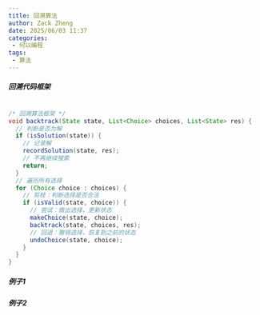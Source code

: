 ```yaml
---
title: 回溯算法
author: Zack Zheng
date: 2025/06/03 11:37
categories:
 - 何以编程
tags:
 - 算法
---
```


##### 回溯代码框架

```java

/* 回溯算法框架 */
void backtrack(State state, List<Choice> choices, List<State> res) {
  // 判断是否为解
  if (isSolution(state)) {
    // 记录解
    recordSolution(state, res);
    // 不再继续搜索
    return;
  }
  // 遍历所有选择
  for (Choice choice : choices) {
    // 剪枝：判断选择是否合法
    if (isValid(state, choice)) {
      // 尝试：做出选择，更新状态
      makeChoice(state, choice);
      backtrack(state, choices, res);
      // 回退：撤销选择，恢复到之前的状态
      undoChoice(state, choice);
    }
  }
}


```

##### 例子1

<Suspense>
  <my-codes repo="o-algorithm" path="algorithm/回溯算法/preorder_traversal_iii_compact.java" lang="java" />
</Suspense>

##### 例子2

<Suspense>
  <my-codes repo="o-algorithm" path="algorithm/回溯算法/combine.java" lang="java" />
</Suspense>

